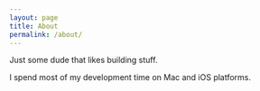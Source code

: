```yaml
---
layout: page
title: About
permalink: /about/
---
```


Just some dude that likes building stuff.

I spend most of my development time on Mac and iOS platforms.
